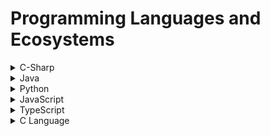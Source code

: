 # Programming Languages and Ecosystems
<details>
  <summary>
    C-Sharp
  </summary>

  ## Language Summary
  C# is an Object oriented, type-safe programming language that runs on .NET framework and .NET Core for platform independence.
  
  ## Features
  1. Automatic Garbage collection
  2. Generics which allows parameterized types, it enables programmers to create classes,interfaces,and methods that work with different data types without having to define the data type **explicitly**.
  3. LINQ - Lambda expressions for Language Integrated Queries
  4. Synchronization and Asynchronization
  5. Classes, Objects, Primitive Types, Generics, user-defined reference and value types.

  ## Data Types
  14 Primitive types and blank Non-primitive types
  |Primitive Type | Details | 
  |-|-|
  |Boolean | true/false data type 1 byte i.e. 8 bits.|
  
  |Non-primitive Types | Details |
  |-|-|
  |Class | Reference type and blueprint for an object, defining properties and behaviors|
  |Struct | Value type and more of a lightweight class, no inheritance, but interfaces allowed |
  |Enum | Are **sets** of named integer constants that are grouped together.|
  |Arrays | Arrays are one of the ways to store a fixed size collection of elements of the same data type.|
  |Strings | A string is a collection of characters stored in a sequential order to form text.|
  
  ## Ecosystem

  
</details>

<details>
  <summary>
    Java
  </summary>

  ## Language Summary
  Java is a **mostly** Object oriented programming language that runs on JVM (Java Virtual Machine) for platform independence.
  
  ## Features
  1. Automatic Garbage collection
  2. Generics which allows parameterized types, it enables programmers to create classes,interfaces,and methods that work with different data types without having to define the data type **explicitly**. i.e. List<T>().
  3. Stream is the Java equivalent to LINQ in C#
  4. Synchronization and Asynchronization
  5. Classes, Objects, Primitive Types, Generics, user-defined reference and value types.

  ## Data Types
  8 Primitive types and 5 Non-primitive types
  |Primitive Type | Details | Immutable Wrapper Class | 
  |-|-|-|
  |char | 1 bit | Char |
  |boolean | true/false data type 1 byte i.e. 8 bits.| Boolean |
  |byte |8 bit signed number | Byte |
  |short |16 bit signed number | Short |
  |int | 32 bit signed number | Integer |
  |long |64 bit signed number | Long |
  |float |32 bit signed floating point number | Float |
  |double |64 bit signed floating point number | Double |
  
  |Non-primitive Types | Details |
  |-|-|
  |Class | Reference type and blueprint for an object, defining properties and behaviors|
  |Object | A general type that includes any non-primitive or reference type |
  |Interface | A reference type that holds a collection of abstract methods |
  |Arrays | Arrays are one of the ways to store a fixed size collection of elements of the same data type.|
  |Strings | A string is a collection of characters stored in a sequential order to form text.|

  |Data Structure | Runtime Complexity | Details |
  |-|-|-|
  |HashSet | O(n) | Set data structure i.e. { 1, 5, 6 }. No duplicates allowed. 1 null element allowed. Uses hashMap for sorting. |
  |HashMap | O(1) | Map data structure i.e. (key, value) pair. Not Thread safe. No duplicate keys allowed. 1 null key, any # of null values allowed. Uses hashing which includes a key, hash function and a HashTable. |
  |HashTable | O(1) | Legacy Table data structure i.e. (index, value). No duplicates allowed. Thread safe. No nulls at all allowed. |
  |ConcurrentHashMap | O(1) | A thread safe HashMap. It allows for multiple threads to access the same HashMap. |
  |Array | O(n) | fixed size and can be multi-dimensional |
  |ArrayList | O(n) | variable size and single-dimensional. It can store multiple different types. |
  |LinkedList | O(n)| variable size and tree structure with nodes and address pointers. Doubly linked list to store elements.|
  
  ## Ecosystem

  |Term | Information |
  |-|-|
   |JVM: Java Virtual Machine |JVM is the foundation, or the heart of Java programming language, and ensures the program’s Java source code will be platform-agnostic. JVM is *included* in **both** JDK and JRE – Java programs won’t run without it.|
  |JDK: Java Development Kit | Development platform including dev tools, JRE, javac, and JVM |
  |JRE: Java Runtime Environment |JRE executes Java Programs, includes JIT and JVM. |
  |JIT: Just In Time Compiler | It is part of JVM and optimizes the conversion of bytecode to machine code.|
  |Javac | Another complementary tool, is a compiler that reads Java definitions and translates them into bytecode that can run on JVM|
  | Javadoc | Converts API documentation from Java source code to HTML. This is useful when creating standard documentation in HTML|
  |JDBC | Responsible for database connections and query activities within Java. |
  |Hibernate |Preferred Object Relational Mapping Tool|
  |Spring Framework | Similar to C-Sharps ASP.NET framework, it simplifies many configurations for developers. It can be considered as a collection of sub-frameworks|
  |Spring Boot | Built on top of Spring, and easier to use. It is mostly used for REST API development. It also includes an instance of Tomcat server. |
  |Spring Web MVC | Part of Spring that helps faciliate rapid Web Application development in Java using the Model-View-Controller pattern.|
  | Spring JDBC | It belongs to the Spring Data family. Basically, it provides abstractions for the JDBC-based Data Access Layer. It provides easy to use Object Relational Mapping (ORM) framework to work with databases. |
  |Gradle | Gradle is a build automation tool known for its flexibility to build software. A build automation tool is used to automate the creation of applications. |
  |Maven |Maven is chiefly used for Java-based projects, helping to download dependencies, which refers to the libraries or JAR files. The tool helps get the right JAR files for each project as there may be different versions of separate packages.|
  |Tomcat | Typical web server |
  |JUnit | A unit testing open-source framework for the Java programming language. Uses @Test annotation and Asserts. |

</details>

<details>
  <summary>
    Python
  </summary>
</details>

<details>
  <summary>
    JavaScript
  </summary>
</details>

<details>
  <summary>
    TypeScript
  </summary>
</details>

<details>
  <summary>
    C Language
  </summary>
</details>
